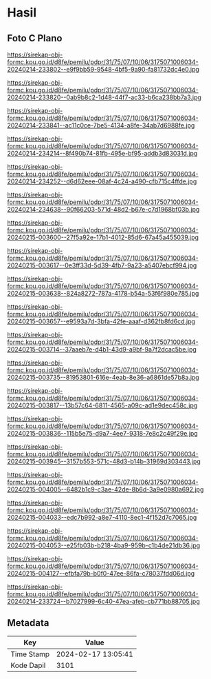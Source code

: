 # Hasil

## Foto C Plano

https://sirekap-obj-formc.kpu.go.id/d8fe/pemilu/pdpr/31/75/07/10/06/3175071006034-20240214-233802--e9f9bb59-9548-4bf5-9a90-fa81732dc4e0.jpg

https://sirekap-obj-formc.kpu.go.id/d8fe/pemilu/pdpr/31/75/07/10/06/3175071006034-20240214-233820--0ab9b8c2-1d48-44f7-ac33-b6ca238bb7a3.jpg

https://sirekap-obj-formc.kpu.go.id/d8fe/pemilu/pdpr/31/75/07/10/06/3175071006034-20240214-233841--ac11c0ce-7be5-4134-a8fe-34ab7d6988fe.jpg

https://sirekap-obj-formc.kpu.go.id/d8fe/pemilu/pdpr/31/75/07/10/06/3175071006034-20240214-234214--8f490b74-81fb-495e-bf95-addb3d83031d.jpg

https://sirekap-obj-formc.kpu.go.id/d8fe/pemilu/pdpr/31/75/07/10/06/3175071006034-20240214-234252--d6d62eee-08af-4c24-a490-cfb715c4ffde.jpg

https://sirekap-obj-formc.kpu.go.id/d8fe/pemilu/pdpr/31/75/07/10/06/3175071006034-20240214-234638--90f66203-571d-48d2-b67e-c7d1968bf03b.jpg

https://sirekap-obj-formc.kpu.go.id/d8fe/pemilu/pdpr/31/75/07/10/06/3175071006034-20240215-003600--27f5a92e-17b1-4012-85d6-67a45a455039.jpg

https://sirekap-obj-formc.kpu.go.id/d8fe/pemilu/pdpr/31/75/07/10/06/3175071006034-20240215-003617--0e3ff33d-5d39-4fb7-9a23-a5407ebcf994.jpg

https://sirekap-obj-formc.kpu.go.id/d8fe/pemilu/pdpr/31/75/07/10/06/3175071006034-20240215-003638--824a8272-787a-4178-b54a-53f6f980e785.jpg

https://sirekap-obj-formc.kpu.go.id/d8fe/pemilu/pdpr/31/75/07/10/06/3175071006034-20240215-003657--e9593a7d-3bfa-42fe-aaaf-d362fb8fd6cd.jpg

https://sirekap-obj-formc.kpu.go.id/d8fe/pemilu/pdpr/31/75/07/10/06/3175071006034-20240215-003714--37aaeb7e-d4b1-43d9-a9bf-9a7f2dcac5be.jpg

https://sirekap-obj-formc.kpu.go.id/d8fe/pemilu/pdpr/31/75/07/10/06/3175071006034-20240215-003735--81953801-616e-4eab-8e36-a6861de57b8a.jpg

https://sirekap-obj-formc.kpu.go.id/d8fe/pemilu/pdpr/31/75/07/10/06/3175071006034-20240215-003817--13b57c64-6811-4565-a09c-ad1e9dec458c.jpg

https://sirekap-obj-formc.kpu.go.id/d8fe/pemilu/pdpr/31/75/07/10/06/3175071006034-20240215-003836--115b5e75-d9a7-4ee7-9318-7e8c2c49f29e.jpg

https://sirekap-obj-formc.kpu.go.id/d8fe/pemilu/pdpr/31/75/07/10/06/3175071006034-20240215-003945--3157b553-571c-48d3-b14b-31969d303443.jpg

https://sirekap-obj-formc.kpu.go.id/d8fe/pemilu/pdpr/31/75/07/10/06/3175071006034-20240215-004005--6482b1c9-c3ae-42de-8b6d-3a9e0980a692.jpg

https://sirekap-obj-formc.kpu.go.id/d8fe/pemilu/pdpr/31/75/07/10/06/3175071006034-20240215-004033--edc7b992-a8e7-4110-8ec1-4f152d7c7065.jpg

https://sirekap-obj-formc.kpu.go.id/d8fe/pemilu/pdpr/31/75/07/10/06/3175071006034-20240215-004053--e25fb03b-b218-4ba9-959b-c1b4de21db36.jpg

https://sirekap-obj-formc.kpu.go.id/d8fe/pemilu/pdpr/31/75/07/10/06/3175071006034-20240215-004127--efbfa79b-b0f0-47ee-86fa-c78037fdd06d.jpg

https://sirekap-obj-formc.kpu.go.id/d8fe/pemilu/pdpr/31/75/07/10/06/3175071006034-20240214-233724--b7027999-6c40-47ea-afeb-cb771bb88705.jpg


## Metadata

| Key        | Value               |
| ---------- | ------------------- |
| Time Stamp | 2024-02-17 13:05:41 |
| Kode Dapil | 3101                |



